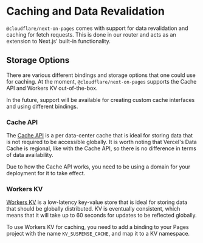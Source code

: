 # Caching and Data Revalidation

`@cloudflare/next-on-pages` comes with support for data revalidation and caching for fetch requests. This is done in our router and acts as an extension to Next.js' built-in functionality.

## Storage Options

There are various different bindings and storage options that one could use for caching. At the moment, `@cloudflare/next-on-pages` supports the Cache API and Workers KV out-of-the-box.

In the future, support will be available for creating custom cache interfaces and using different bindings.

### Cache API

The [Cache API](https://developers.cloudflare.com/workers/runtime-apis/cache/) is a per data-center cache that is ideal for storing data that is not required to be accessible globally. It is worth noting that Vercel's Data Cache is regional, like with the Cache API, so there is no difference in terms of data availability.

Due to how the Cache API works, you need to be using a domain for your deployment for it to take effect.

### Workers KV

[Workers KV](https://developers.cloudflare.com/kv/) is a low-latency key-value store that is ideal for storing data that should be globally distributed. KV is eventually consistent, which means that it will take up to 60 seconds for updates to be reflected globally.

To use Workers KV for caching, you need to add a binding to your Pages project with the name `KV_SUSPENSE_CACHE`, and map it to a KV namespace.
